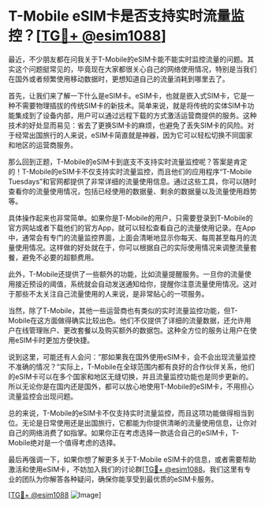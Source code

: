 # T-Mobile eSIM卡是否支持实时流量监控？[[TG💪+ @esim1088](https://t.me/s/esim1088)]

最近，不少朋友都在问我关于T-Mobile的eSIM卡能不能实时监控流量的问题。其实这个问题挺常见的，毕竟现在大家都很关心自己的网络使用情况，特别是当我们在国外或者频繁使用移动数据时，更想知道自己的流量消耗到哪里去了。

首先，让我们来了解一下什么是eSIM卡。eSIM卡，也就是嵌入式SIM卡，它是一种不需要物理插拔的传统SIM卡的新技术。简单来说，就是将传统的实体SIM卡功能集成到了设备内部，用户可以通过远程下载的方式激活运营商提供的服务。这种技术的好处显而易见：省去了更换SIM卡的麻烦，也避免了丢失SIM卡的风险。对于经常出国旅行的人来说，eSIM卡简直就是神器，因为它可以轻松切换不同国家和地区的运营商服务。

那么回到正题，T-Mobile的eSIM卡到底支不支持实时流量监控呢？答案是肯定的！T-Mobile的eSIM卡不仅支持实时流量监控，而且他们的应用程序“T-Mobile Tuesdays”和官网都提供了非常详细的流量使用信息。通过这些工具，你可以随时查看你的流量使用情况，包括已经使用的数据量、剩余的数据量以及流量使用趋势等。

具体操作起来也非常简单。如果你是T-Mobile的用户，只需要登录到T-Mobile的官方网站或者下载他们的官方App，就可以轻松查看自己的流量使用记录。在App中，通常会有专门的流量监控界面，上面会清晰地显示你每天、每周甚至每月的流量使用情况。这样做的好处就在于，你可以根据自己的实际使用情况来调整流量套餐，避免不必要的超额费用。

此外，T-Mobile还提供了一些额外的功能，比如流量提醒服务。一旦你的流量使用接近预设的阈值，系统就会自动发送通知给你，提醒你注意流量使用情况。这对于那些不太关注自己流量使用的人来说，是非常贴心的一项服务。

当然，除了T-Mobile，其他一些运营商也有类似的实时流量监控功能，但T-Mobile在这方面做得确实比较出色。他们不仅提供了详细的流量数据，还允许用户在线管理账户、更改套餐以及购买额外的数据包。这种全方位的服务让用户在使用eSIM卡时更加方便快捷。

说到这里，可能还有人会问：“那如果我在国外使用eSIM卡，会不会出现流量监控不准确的情况？”实际上，T-Mobile在全球范围内都有良好的合作伙伴关系，他们的eSIM卡可以在多个国家和地区无缝切换，并且流量监控功能也是同步更新的。所以无论你是在国内还是国外，都可以放心地使用T-Mobile的eSIM卡，不用担心流量监控会出现问题。

总的来说，T-Mobile的eSIM卡不仅支持实时流量监控，而且这项功能做得相当到位。无论是日常使用还是出国旅行，它都能为你提供清晰的流量使用信息，让你对自己的网络消费了如指掌。如果你正在考虑选择一款适合自己的eSIM卡，T-Mobile绝对是一个值得考虑的选择。

最后再强调一下，如果你想了解更多关于T-Mobile eSIM卡的信息，或者需要帮助激活和使用eSIM卡，不妨加入我们的讨论群[[TG💪+ @esim1088](https://t.me/s/esim1088)。我们这里有专业的团队为你解答各种疑问，确保你能享受到最优质的eSIM卡服务。

[[TG💪+ @esim1088](https://t.me/s/esim1088) ![Image](https://i.postimg.cc/4NQfJmqS/Snipaste-2025-05-13-00-14-12.png)]